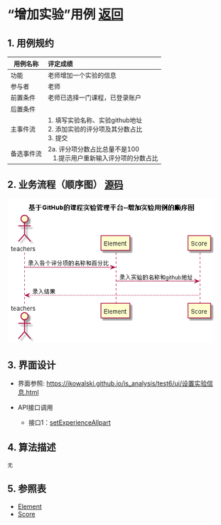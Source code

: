 # “增加实验”用例 [返回](../README.md)
## 1. 用例规约

|用例名称|评定成绩|
|-------|:-------------|
|功能|老师增加一个实验的信息|
|参与者|老师|
|前置条件|老师已选择一门课程，已登录账户|
|后置条件| |
|主事件流| 1. 填写实验名称、实验github地址 <br/> 2. 添加实验的评分项及其分数占比  <br/> 3. 提交  <br/> |
|备选事件流|2a. 评分项分数占比总量不是100 <br/>&nbsp;&nbsp; 1.提示用户重新输入评分项的分数占比|


## 2. 业务流程（顺序图） [源码](../src/sequence增加实验.puml)
![sequence1](../sequence增加实验.png) 

    
## 3. 界面设计
- 界面参照: https://ikowalski.github.io/is_analysis/test6/ui/设置实验信息.html

- API接口调用
    - 接口1：[setExperienceAllpart](../接口/setExperienceAllpart.md)
    
## 4. 算法描述
    无
    
## 5. 参照表

- [Element](../数据库设计.md/#STUDENTS)
- [Score](../数据库设计.md/#GRADES)
